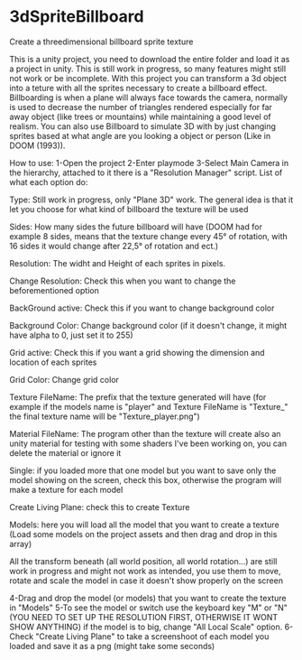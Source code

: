 # 3dSpriteBillboard
Create a threedimensional billboard sprite texture

This is a unity project, you need to download the entire folder and load it as a project in unity.
This is still work in progress, so many features might still not work or be incomplete.
With this project you can transform a 3d object into a teture with all the sprites necessary to create a billboard effect.
Billboarding is when a plane will always face towards the camera, normally is used to decrease the number of triangles rendered especially for far away object
(like trees or mountains) while maintaining a good level of realism.
You can also use Billboard to simulate 3D with by just changing sprites based at what angle are you looking a object or person (Like in DOOM (1993)).

How to use:
1-Open the project
2-Enter playmode
3-Select Main Camera in the hierarchy, attached to it there is a "Resolution Manager" script.
  List of what each option do:
  
  Type: Still work in progress, only "Plane 3D" work. The general idea is that it let you choose for what kind of billboard the texture will be used
  
  Sides: How many sides the future billboard will have (DOOM had for example 8 sides, means that the texture change every 45° of rotation,
         with 16 sides it would change after 22,5° of rotation and ect.)
         
  Resolution: The widht and Height of each sprites in pixels.
  
  Change Resolution: Check this when you want to change the beforementioned option
  
  BackGround active: Check this if you want to change background color
  
  Background Color: Change background color (if it doesn't change, it might have alpha to 0, just set it to 255)
  
  Grid active: Check this if you want a grid showing the dimension and location of each sprites
  
  Grid Color: Change grid color
  
  Texture FileName: The prefix that the texture generated will have (for example if the models name is "player" and Texture FileName is "Texture_" the final
                    texture name will be "Texture_player.png")
                    
  Material FileName: The program other than the texture will create also an unity material for testing with some shaders I've been working on,
                     you can delete the material or ignore it
                     
  Single: if you loaded more that one model but you want to save only the model showing on the screen, check this box, otherwise the program will make a texture
          for each model
          
  Create Living Plane: check this to create Texture
  
  Models: here you will load all the model that you want to create a texture (Load some models on the project assets and then drag and drop in this array)
  
  All the transform beneath (all world position, all world rotation...) are still work in progress and might not work as intended, you use them to
  move, rotate and scale the model in case it doesn't show properly on the screen
  
4-Drag and drop the model (or models) that you want to create the texture in "Models"
5-To see the model or switch use the keyboard key "M" or "N" (YOU NEED TO SET UP THE RESOLUTION FIRST, OTHERWISE IT WONT SHOW ANYTHING)
  if the model is to big, change "All Local Scale" option.
6-Check "Create Living Plane" to take a screenshoot of each model you loaded and save it as a png (might take some seconds)

